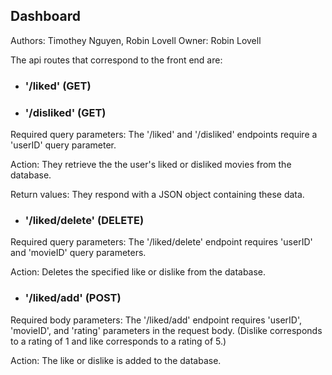 ## Dashboard

Authors: Timothey Nguyen, Robin Lovell
Owner: Robin Lovell

The api routes that correspond to the front end are:

- ### '/liked' (GET)
- ### '/disliked' (GET)

Required query parameters:
The '/liked' and '/disliked' endpoints require a 'userID' query parameter. 

Action:
They retrieve the the user's liked or disliked movies from the database.

Return values:
They respond with a JSON object containing these data.

- ### '/liked/delete' (DELETE)

Required query parameters:
The '/liked/delete' endpoint requires 'userID' and 'movieID' query parameters. 

Action:
Deletes the specified like or dislike from the database.


- ### '/liked/add' (POST)   

Required body parameters:
The '/liked/add' endpoint requires 'userID', 'movieID', and 'rating' parameters in the request body. (Dislike corresponds to a rating of 1 and like corresponds to a rating of 5.)

Action:
The like or dislike is added to the database.
